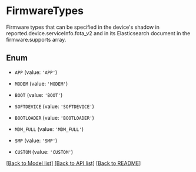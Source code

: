 # FirmwareTypes

Firmware types that can be specified in the device's shadow in reported.device.serviceInfo.fota_v2 and in its Elasticsearch document in the firmware.supports array.

## Enum

* `APP` (value: `'APP'`)

* `MODEM` (value: `'MODEM'`)

* `BOOT` (value: `'BOOT'`)

* `SOFTDEVICE` (value: `'SOFTDEVICE'`)

* `BOOTLOADER` (value: `'BOOTLOADER'`)

* `MDM_FULL` (value: `'MDM_FULL'`)

* `SMP` (value: `'SMP'`)

* `CUSTOM` (value: `'CUSTOM'`)

[[Back to Model list]](../README.md#documentation-for-models) [[Back to API list]](../README.md#documentation-for-api-endpoints) [[Back to README]](../README.md)


